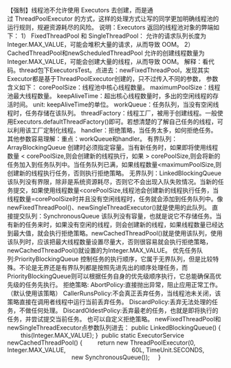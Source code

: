 【强制】线程池不允许使用 Executors 去创建，而是通过 ThreadPoolExecutor 的方式，这样的处理方式让写的同学更加明确线程池的运行规则，规避资源耗尽的风险。
说明：Executors 返回的线程池对象的弊端如下：
1） FixedThreadPool 和 SingleThreadPool：
允许的请求队列长度为 Integer.MAX_VALUE，可能会堆积大量的请求，从而导致 OOM。
2） CachedThreadPool和newScheduledThreadPool
允许的创建线程数量为 Integer.MAX_VALUE，可能会创建大量的线程，从而导致 OOM。
解释：看代码。thread包下ExecutorsTest。点进去：newFixedThreadPool，发现其实Executor都是基于ThreadPoolExecutor创建的，只不过传入不同的参数，
参数含义如下：
corePoolSize：线程池中核心线程数量。
maximumPoolSize：线程池最大线程数量。
keepAliveTime：超出核心线程数量时，多出的空闲线程的存活时间。
unit: keepAliveTime的单位。
workQueue：任务队列，当没有空闲线程时，任务存储在该队列。
threadFactory：线程工厂，被用于创建线程。一般使用Executors.defaultThreadFactory()即可。若想清楚的了解自己任务的线程，可以利用该工厂定制化线程。
handler：拒绝策略，当任务太多，如何拒绝任务。
其他参数容易理解：重点：workQueue和handler。
有界队列：ArrayBlockingQueue
创建时必须指定容量。当有新任务时，如果即将使用线程数量 < corePoolSize,则会创建新的线程执行，如果 > corePoolSize,则会将新的任务加入到任务队列中。当任务队列已满，如果线程数量<maximumPoolSize,则创建新的线程执行任务，否则执行拒绝策略。
无界队列：LinkedBlockingQueue
该队列没有界限，除非是系统资源耗尽，否则它不会出现入队失败情况。当新的任务提交，如果使用线程数量<corePoolSize,线程池会创建新的线程执行任务，当线程数量=corePoolSize时并且没有空闲线程时，任务就会添加到任务队列中。像newFixedThreadPool()、newSingleThreadExecutor()就是使用的此队列。
直接提交队列：SynchronousQueue
该队列没有容量，也就是说它不存储任务。当有新的任务来时，如果没有空闲的线程，则会创建新的线程，如果线程数量已经达到最大值，就会执行拒绝策略。newCachedThreadPool()就是使用该队列，使用该队列时，应该把最大线程数量设置尽量大，否则很容易就会执行拒绝策略，newCachedThreadPool()就设置的为Integer.MAX_VALUE。
优先任务队列:PriorityBlockingQueue
控制任务的执行顺序，它属于无界队列，但是比较特殊。不论是无界还是有界队列都是按照先进先出的顺序处理任务，而PriorityBlockingQueue则可以根据任务自身的优先级顺序执行，它总能确保高优先级的任务先执行。
拒绝策略:
AbortPolicy:直接抛出异常，阻止应用正常工作。（默认使用该策略）
CallerRunsPolicy:不会真正丢弃任务，当线程池未关闭，该策略直接在调用者线程中运行当前丢弃任务。
DiscardPolicy:丢弃无法处理的任务，不做任何处理。
DiscardOldestPolicy:丢弃最老的任务，也就是即将执行的任务，并尝试提交当前任务。
也可以自定义拒绝策略。
newFixedThreadPool和newSingleThreadExecutor点参数队列进去：
public LinkedBlockingQueue() {
        this(Integer.MAX_VALUE);
}
 public static ExecutorService newCachedThreadPool() {
        return new ThreadPoolExecutor(0, Integer.MAX_VALUE,
                                      60L, TimeUnit.SECONDS,
                                      new SynchronousQueue<Runnable>());
    }